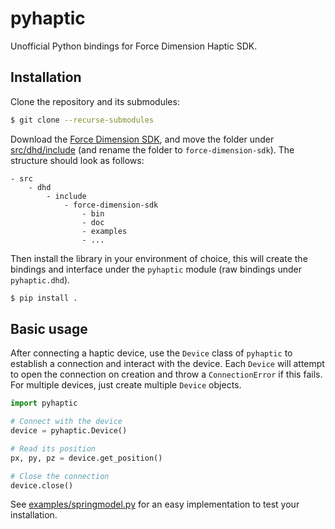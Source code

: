 # pyhaptic
Unofficial Python bindings for Force Dimension Haptic SDK.

## Installation

Clone the repository and its submodules:

```bash
$ git clone --recurse-submodules
```

Download the [Force Dimension SDK](https://www.forcedimension.com/software/sdk), and move the folder under [src/dhd/include](src/dhd/include) (and rename the folder to `force-dimension-sdk`).
The structure should look as follows:

```
- src
    - dhd
        - include
            - force-dimension-sdk
                - bin
                - doc
                - examples
                - ...
```

Then install the library in your environment of choice, this will create the bindings and interface under the `pyhaptic` module (raw bindings under `pyhaptic.dhd`).

```bash
$ pip install .
```

## Basic usage

After connecting a haptic device, use the `Device` class of `pyhaptic` to establish a connection and interact with the device.
Each `Device` will attempt to open the connection on creation and throw a `ConnectionError` if this fails. For multiple devices, just create multiple `Device` objects.

```python
import pyhaptic

# Connect with the device
device = pyhaptic.Device()

# Read its position
px, py, pz = device.get_position()

# Close the connection
device.close()
```

See [examples/springmodel.py](examples/springmodel.py) for an easy implementation to test your installation.